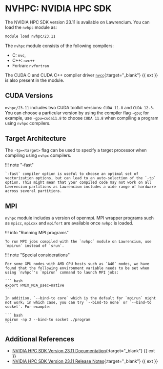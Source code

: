 # NVHPC: NVIDIA HPC SDK

The NVIDIA HPC SDK version 23.11 is available on Lawrencium. You can load the `nvhpc` module as:

``` bash
module load nvhpc/23.11
```

The `nvhpc` module consists of the following compilers:

* C: `nvc`,
* C++: `nvc++` 
* Fortran: `nvfortran`

The CUDA C and CUDA C++ compiler driver [`nvcc`](https://docs.nvidia.com/cuda/cuda-compiler-driver-nvcc/index.html){:target="_blank"} {{ ext }} is also present in the module.

## CUDA Versions

`nvhpc/23.11` includes two CUDA toolkit versions: `CUDA 11.8` and `CUDA 12.3`. You can choose a particular version by using the compiler flag `-gpu`; for example, use  `-gpu=cuda11.8` to choose `CUDA 11.8` when compiling a program using `nvhpc` compilers.

## Target Architecture

The `-tp=<target>` flag can be used to specify a target processor when compiling using `nvhpc` compilers.

!!! note "-fast"

    `-fast` compiler option is useful to choose an optimal set of vectorization options, but can lead to an auto-selection of the `-tp` option. This might mean that your compiled code may not work on all Lawrencium partitions as Lawrencium includes a wide range of hardware across several partitions.

## MPI

`nvhpc` module includes a version of openmpi. MPI wrapper programs such as `mpicc`, `mpicxx` and `mpifort` are available once `nvhpc` is loaded. 

!!! info "Running MPI programs"

    To run MPI jobs compiled with the `nvhpc` module on Lawrencium, use `mpirun` instead of `srun`. 

!!! note "Special considerations"

    For some GPU nodes with AMD CPU hosts such as `A40` nodes, we have found that the following environment variable needs to be set when using `nvhpc`'s `mpirun` command to launch MPI jobs:

    ``` bash
    export PMIX_MCA_psec=native
    ```

    In addition, `--bind-to core` which is the default for `mpirun` might not work; in which case, you can try `--bind-to none` or `--bind-to socket`. For example:

    ``` bash
    mpirun -np 2 --bind-to socket ./program
    ```

  


## Additional References

* [NVIDIA HPC SDK Version 23.11 Documentation](https://docs.nvidia.com/hpc-sdk/archive/23.11/index.html){:target="_blank"} {{ ext }}
* [NVIDIA HPC SDK Version 23.11 Release Notes](https://docs.nvidia.com/hpc-sdk/archive/23.11/hpc-sdk-release-notes/index.html){:target="_blank"} {{ ext }}